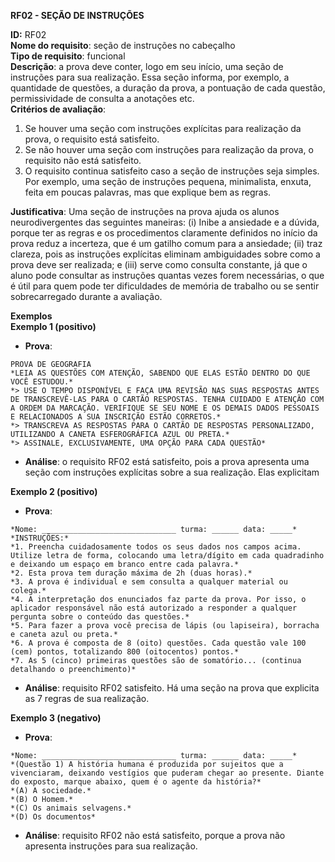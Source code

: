 **RF02 - SEÇÃO DE INSTRUÇÕES**

**ID:** RF02  
**Nome do requisito**: seção de instruções no cabeçalho  
**Tipo de requisito**: funcional  
**Descrição**: a prova deve conter, logo em seu início, uma seção de instruções para sua realização. Essa seção informa, por exemplo, a quantidade de questões, a duração da prova, a pontuação de cada questão, permissividade de consulta a anotações etc.  
**Critérios de avaliação**:
1. Se houver uma seção com instruções explícitas para realização da prova, o requisito está satisfeito.  
2. Se não houver uma seção com instruções para realização da prova, o requisito não está satisfeito.  
3. O requisito continua satisfeito caso a seção de instruções seja simples. Por exemplo, uma seção de instruções pequena, minimalista, enxuta, feita em poucas palavras, mas que explique bem as regras.

**Justificativa**: Uma seção de instruções na prova ajuda os alunos neurodivergentes das seguintes maneiras: (i) Inibe a ansiedade e a dúvida, porque ter as regras e os procedimentos claramente definidos no início da prova reduz a incerteza, que é um gatilho comum para a ansiedade; (ii) traz clareza, pois as instruções explícitas eliminam ambiguidades sobre como a prova deve ser realizada; e (iii) serve como consulta constante, já que o aluno pode consultar as instruções quantas vezes forem necessárias, o que é útil para quem pode ter dificuldades de memória de trabalho ou se sentir sobrecarregado durante a avaliação.

**Exemplos**  
**Exemplo 1 (positivo)**
- **Prova**:
```text
PROVA DE GEOGRAFIA  
*LEIA AS QUESTÕES COM ATENÇÃO, SABENDO QUE ELAS ESTÃO DENTRO DO QUE VOCÊ ESTUDOU.*  
*> USE O TEMPO DISPONÍVEL E FAÇA UMA REVISÃO NAS SUAS RESPOSTAS ANTES DE TRANSCREVÊ-LAS PARA O CARTÃO RESPOSTAS. TENHA CUIDADO E ATENÇÃO COM A ORDEM DA MARCAÇÃO. VERIFIQUE SE SEU NOME E OS DEMAIS DADOS PESSOAIS E RELACIONADOS A SUA INSCRIÇÃO ESTÃO CORRETOS.*  
*> TRANSCREVA AS RESPOSTAS PARA O CARTÃO DE RESPOSTAS PERSONALIZADO, UTILIZANDO A CANETA ESFEROGRÁFICA AZUL OU PRETA.*  
*> ASSINALE, EXCLUSIVAMENTE, UMA OPÇÃO PARA CADA QUESTÃO*
```
- **Análise**: o requisito RF02 está satisfeito, pois a prova apresenta uma seção com instruções explícitas sobre a sua realização. Elas explicitam

**Exemplo 2 (positivo)**
- **Prova**:
```text
*Nome: ______________________________ turma: ______ data: _____*  
*INSTRUÇÕES:*   
*1. Preencha cuidadosamente todos os seus dados nos campos acima. Utilize letra de forma, colocando uma letra/dígito em cada quadradinho e deixando um espaço em branco entre cada palavra.*   
*2. Esta prova tem duração máxima de 2h (duas horas).*   
*3. A prova é individual e sem consulta a qualquer material ou colega.*   
*4. A interpretação dos enunciados faz parte da prova. Por isso, o aplicador responsável não está autorizado a responder a qualquer pergunta sobre o conteúdo das questões.*   
*5. Para fazer a prova você precisa de lápis (ou lapiseira), borracha e caneta azul ou preta.*   
*6. A prova é composta de 8 (oito) questões. Cada questão vale 100 (cem) pontos, totalizando 800 (oitocentos) pontos.*   
*7. As 5 (cinco) primeiras questões são de somatório... (continua detalhando o preenchimento)*
```
- **Análise**: requisito RF02 satisfeito. Há uma seção na prova que explicita as 7 regras de sua realização.

**Exemplo 3 (negativo)**
- **Prova**:
```text
*Nome: ______________________________ turma: ______ data: _____*  
*(Questão 1) A história humana é produzida por sujeitos que a vivenciaram, deixando vestígios que puderam chegar ao presente. Diante do exposto, marque abaixo, quem é o agente da história?*  
*(A) A sociedade.*  
*(B) O Homem.*  
*(C) Os animais selvagens.*  
*(D) Os documentos*
```
- **Análise**: requisito RF02 não está satisfeito, porque a prova não apresenta instruções para sua realização.